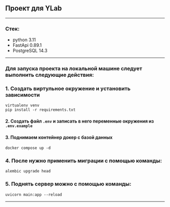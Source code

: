 ## Проект для YLab

___
### Стек:
- python 3.11
- FastApi 0.89.1
- PostgreSQL 14.3
___
### Для запуска проекта на локальной машине следует выполнить следующие действия:
###  1. Создать виртульное окружение и установить зависимости
```
virtualenv venv
pip install -r requirements.txt
```
#### 2. Создать  файл `.env` и записать в него переменные окружения из `.env.example`
#### 3. Поднимаем контейнер докер с базой данных
```
docker compose up -d
```
### 4. После нужно применить миграции с помощью команды:
```
alembic upgrade head
```
### 5. Поднять сервер можно с помощью команды:
```
uvicorn main:app --reload
```
___


